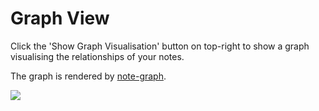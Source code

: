 Graph View
===

Click the 'Show Graph Visualisation' button on top-right to show a graph visualising the relationships of your notes.

The graph is rendered by [note-graph].


![](https://i.loli.net/2020/12/07/e9iKhFIvqcDOdCz.png)

[note-graph]: https://github.com/hikerpig/note-graph